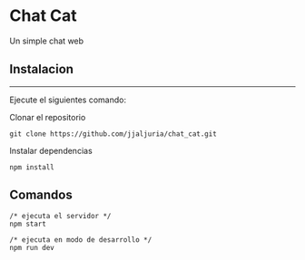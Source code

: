 # Chat Cat

Un simple chat web

## Instalacion

---
Ejecute el siguientes comando:

Clonar el repositorio
```
git clone https://github.com/jjaljuria/chat_cat.git
```
Instalar dependencias
```
npm install
```

## Comandos
```
/* ejecuta el servidor */ 
npm start

/* ejecuta en modo de desarrollo */
npm run dev
```